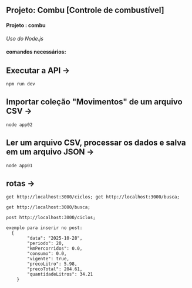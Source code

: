 ## Projeto: Combu [Controle de combustível]	
#### Projeto : combu

*Uso do Node.js*

#### comandos necessários:

## Executar a API ->
```
npm run dev
```

## Importar coleção "Movimentos" de um arquivo CSV ->
```
node app02
```
## Ler um arquivo CSV, processar os dados e salva em um arquivo JSON ->
```
node app01
```

## rotas ->
```
get http://localhost:3000/ciclos; get http://localhost:3000/busca;
```
```
get http://localhost:3000/busca;
```
```
post http://localhost:3000/ciclos;
```
```
exemplo para inserir no post:
  {
        "data": "2025-10-28",
        "periodo": 20,
        "kmPercorridos": 0.0,
        "consumo": 0.0,
        "vigente": true,
        "precoLitro": 5.98,
        "precoTotal": 204.61,
        "quantidadeLitros": 34.21
    }
```